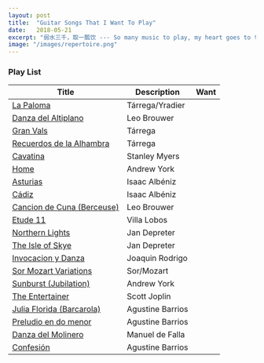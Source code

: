 ```yaml
---
layout: post
title:  "Guitar Songs That I Want To Play"
date:   2018-05-21
excerpt: "弱水三千，取一瓢饮 --- So many music to play, my heart goes to these."
image: "/images/repertoire.png"
---
```


<h3>Play List</h3>
<div class="table-wrapper">
    <table>
        <thead>
            <tr>
                <th>Title</th>
                <th>Description</th>
                <th>Want</th>
            </tr>
        </thead>
        <tbody>
            <tr>
                <td><a href="https://youtu.be/LLtBJcaY1kw?t=29s">La Paloma</a></td>
                <td>Tárrega/Yradier</td>
                <td><i class="fa fa-star" aria-hidden="true"></i><i class="fa fa-star" aria-hidden="true"></i><i class="fa fa-star" aria-hidden="true"></i><i class="fa fa-star" aria-hidden="true"></i><i class="fa fa-star" aria-hidden="true"></i></td>
            </tr>
            <tr>
                <td><a href="https://www.youtube.com/watch?v=qvdt2FZ0_B8">Danza del Altiplano</a></td>
                <td>Leo Brouwer</td>
                <td><i class="fa fa-star" aria-hidden="true"></i><i class="fa fa-star" aria-hidden="true"></i><i class="fa fa-star" aria-hidden="true"></i><i class="fa fa-star" aria-hidden="true"></i></td>
            </tr>
            <tr>
                <td><a href="https://www.youtube.com/watch?v=sKusTj2LiPE">Gran Vals</a></td>
                <td>Tárrega</td>
                <td><i class="fa fa-star" aria-hidden="true"></i><i class="fa fa-star" aria-hidden="true"></i><i class="fa fa-star" aria-hidden="true"></i><i class="fa fa-star" aria-hidden="true"></i><i class="fa fa-star" aria-hidden="true"></i></td>
            </tr>
            <tr>
                <td><a href="https://youtu.be/fBIhC0r2iJ8?t=1m53s">Recuerdos de la Alhambra</a></td>
                <td>Tárrega</td>
                <td><i class="fa fa-star" aria-hidden="true"></i><i class="fa fa-star" aria-hidden="true"></i><i class="fa fa-star" aria-hidden="true"></i><i class="fa fa-star" aria-hidden="true"></i><i class="fa fa-star" aria-hidden="true"></i></td>
            </tr>
            <tr>
                <td><a href="https://www.youtube.com/watch?v=PSkV5nLZ8xg">Cavatina</a></td>
                <td>Stanley Myers</td>
                <td><i class="fa fa-star" aria-hidden="true"></i><i class="fa fa-star" aria-hidden="true"></i><i class="fa fa-star" aria-hidden="true"></i><i class="fa fa-star" aria-hidden="true"></i></td>
            </tr>
            <tr>
                <td><a href="https://www.youtube.com/watch?v=6ajTcwJBbw4">Home</a></td>
                <td>Andrew York</td>
                <td><i class="fa fa-star" aria-hidden="true"></i><i class="fa fa-star" aria-hidden="true"></i><i class="fa fa-star" aria-hidden="true"></i></td>
            </tr>
            <tr>
                <td><a href="https://youtu.be/oEfFbuT3I6A">Asturias</a></td>
                <td>Isaac Albéniz</td>
                <td><i class="fa fa-star" aria-hidden="true"></i><i class="fa fa-star" aria-hidden="true"></i><i class="fa fa-star" aria-hidden="true"></i><i class="fa fa-star" aria-hidden="true"></i></td>
            </tr>
            <tr>
                <td><a href="https://www.youtube.com/watch?v=2L0sdZ3TbJ8">Cádiz</a></td>
                <td>Isaac Albéniz</td>
                <td><i class="fa fa-star" aria-hidden="true"></i><i class="fa fa-star" aria-hidden="true"></i><i class="fa fa-star" aria-hidden="true"></i></td>
            </tr>
            <tr>
                <td><a href="https://www.youtube.com/watch?v=8p2UvOu9a8E">Cancion de Cuna (Berceuse)</a></td>
                <td>Leo Brouwer</td>
                <td><i class="fa fa-star" aria-hidden="true"></i><i class="fa fa-star" aria-hidden="true"></i><i class="fa fa-star" aria-hidden="true"></i></td>
            </tr>
            <tr>
                <td><a href="https://www.youtube.com/watch?v=r21WDZ4-eUI">Etude 11</a></td>
                <td>Villa Lobos</td>
                <td><i class="fa fa-star" aria-hidden="true"></i><i class="fa fa-star" aria-hidden="true"></i><i class="fa fa-star" aria-hidden="true"></i></td>
            </tr>
            <tr>
                <td><a href="https://www.youtube.com/watch?v=WDTBNRhEItw">Northern Lights</a></td>
                <td>Jan Depreter</td>
                <td><i class="fa fa-star" aria-hidden="true"></i><i class="fa fa-star" aria-hidden="true"></i><i class="fa fa-star" aria-hidden="true"></i><i class="fa fa-star" aria-hidden="true"></i></td>
            </tr>
            <tr>
                <td><a href="https://www.youtube.com/watch?v=hzzBXaoTEI0">The Isle of Skye</a></td>
                <td>Jan Depreter</td>
                <td><i class="fa fa-star" aria-hidden="true"></i><i class="fa fa-star" aria-hidden="true"></i><i class="fa fa-star" aria-hidden="true"></i></td>
            </tr>
            <tr>
                <td><a href="https://www.youtube.com/watch?v=d8ZzO92RAo4">Invocacion y Danza</a></td>
                <td>Joaquin Rodrigo</td>
                <td><i class="fa fa-star" aria-hidden="true"></i><i class="fa fa-star" aria-hidden="true"></i></td>
            </tr>
            <tr>
                <td><a href="https://www.youtube.com/watch?v=8TBsOyvR9dg">Sor Mozart Variations</a></td>
                <td>Sor/Mozart</td>
                <td><i class="fa fa-star" aria-hidden="true"></i><i class="fa fa-star" aria-hidden="true"></i><i class="fa fa-star" aria-hidden="true"></i><i class="fa fa-star" aria-hidden="true"></i></td>
            </tr>
            <tr>
                <td><a href="https://youtu.be/R2sE5a9D78s?t=27s">Sunburst (Jubilation)</a></td>
                <td>Andrew York</td>
                <td><i class="fa fa-star" aria-hidden="true"></i><i class="fa fa-star" aria-hidden="true"></i><i class="fa fa-star" aria-hidden="true"></i></td>
            </tr>
            <tr>
                <td><a href="https://www.youtube.com/watch?v=JzHie6T9v9c">The Entertainer</a></td>
                <td>Scott Joplin</td>
                <td><i class="fa fa-star" aria-hidden="true"></i><i class="fa fa-star" aria-hidden="true"></i><i class="fa fa-star" aria-hidden="true"></i><i class="fa fa-star" aria-hidden="true"></i></td>
            </tr>
            <tr>
                <td><a href="https://www.youtube.com/watch?v=0uQw6DfhbGE">Julia Florida (Barcarola)</a></td>
                <td>Agustine Barrios</td>
                <td><i class="fa fa-star" aria-hidden="true"></i><i class="fa fa-star" aria-hidden="true"></i><i class="fa fa-star" aria-hidden="true"></i></td>
            </tr>
            <tr>
                <td><a href="https://youtu.be/ric1cpPsBcM">Preludio en do menor</a></td>
                <td>Agustine Barrios</td>
                <td><i class="fa fa-star" aria-hidden="true"></i><i class="fa fa-star" aria-hidden="true"></i><i class="fa fa-star" aria-hidden="true"></i></td>
            </tr>
            <tr>
                <td><a href="https://www.youtube.com/watch?v=1cpH9yY8SOw">Danza del Molinero</a></td>
                <td>Manuel de Falla</td>
                <td><i class="fa fa-star" aria-hidden="true"></i><i class="fa fa-star" aria-hidden="true"></i></td>
            </tr>
            <tr>
                <td><a href="https://www.youtube.com/watch?v=V1zPDqM5-6Q">Confesión</a></td>
                <td>Agustine Barrios</td>
                <td><i class="fa fa-star" aria-hidden="true"></i><i class="fa fa-star" aria-hidden="true"></i><i class="fa fa-star" aria-hidden="true"></i></td>
            </tr>
        </tbody>
        <tfoot>
            <tr>
                <td colspan="2"></td>
                <td></td>
            </tr>
        </tfoot>
    </table>
</div>
